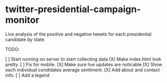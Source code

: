 # twitter-presidential-campaign-monitor
Live analysis of the positive and negative tweets for each presidential candidate by state.

TODO:

[ ] Start running on server to start collecting data
[X] Make index.html look pretty.
[ ] Fix for mobile.
[X] Make sure live updates are noticable
[X] Show each individual condidates average sentiment.
[X] Add about and contact info.
[ ] Add a legend
